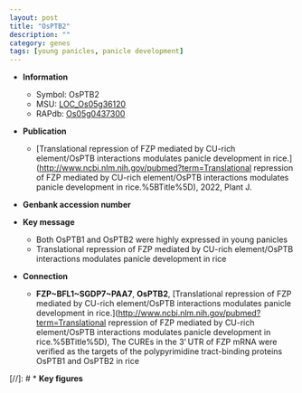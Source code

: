 ```yaml
---
layout: post
title: "OsPTB2"
description: ""
category: genes
tags: [young panicles, panicle development]
---
```


* **Information**  
    + Symbol: OsPTB2  
    + MSU: [LOC_Os05g36120](http://rice.uga.edu/cgi-bin/ORF_infopage.cgi?orf=LOC_Os05g36120)  
    + RAPdb: [Os05g0437300](http://rapdb.dna.affrc.go.jp/viewer/gbrowse_details/irgsp1?name=Os05g0437300)  

* **Publication**  
    + [Translational repression of FZP mediated by CU-rich element/OsPTB interactions modulates panicle development in rice.](http://www.ncbi.nlm.nih.gov/pubmed?term=Translational repression of FZP mediated by CU-rich element/OsPTB interactions modulates panicle development in rice.%5BTitle%5D), 2022, Plant J.

* **Genbank accession number**  

* **Key message**  
    + Both OsPTB1 and OsPTB2 were highly expressed in young panicles
    + Translational repression of FZP mediated by CU-rich element/OsPTB interactions modulates panicle development in rice

* **Connection**  
    + __FZP~BFL1~SGDP7~PAA7__, __OsPTB2__, [Translational repression of FZP mediated by CU-rich element/OsPTB interactions modulates panicle development in rice.](http://www.ncbi.nlm.nih.gov/pubmed?term=Translational repression of FZP mediated by CU-rich element/OsPTB interactions modulates panicle development in rice.%5BTitle%5D),  The CUREs in the 3&#x27; UTR of FZP mRNA were verified as the targets of the polypyrimidine tract-binding proteins OsPTB1 and OsPTB2 in rice

[//]: # * **Key figures**  



